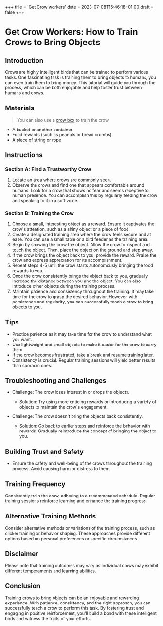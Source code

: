 +++
title = 'Get Crow workers'
date = 2023-07-08T15:46:18+01:00
draft = false
+++


# Get Crow Workers: How to Train Crows to Bring Objects

## Introduction

Crows are highly intelligent birds that can be trained to perform various tasks. One fascinating task is training them to bring objects to humans, you can even train them to bring money. This tutorial will guide you through the process, which can be both enjoyable and help foster trust between humans and crows.

## Materials
> You can also use a [crow box](https://thecrowbox.com/) to train the crow

* A bucket or another container
* Food rewards (such as peanuts or bread crumbs)
* A piece of string or rope

## Instructions

### Section A: Find a Trustworthy Crow

1. Locate an area where crows are commonly seen.
2. Observe the crows and find one that appears comfortable around humans. Look for a crow that shows no fear and seems receptive to human presence. You can accomplish this by regularly feeding the crow and speaking to it in a soft voice.

### Section B: Training the Crow

1. Choose a small, interesting object as a reward. Ensure it captivates the crow's attention, such as a shiny object or a piece of food.
2. Create a designated training area where the crow feels secure and at ease. You can use a small table or a bird feeder as the training area.
3. Begin by showing the crow the object. Allow the crow to inspect and touch the object. Then, place the object on the ground and step away.
4. If the crow brings the object back to you, provide the reward. Praise the crow and express appreciation for its accomplishment.
5. Repeat steps 4-5 until the crow starts autonomously bringing the food rewards to you.
6. Once the crow consistently brings the object back to you, gradually increase the distance between you and the object. You can also introduce other objects during the training process.
7. Maintain patience and consistency throughout the training. It may take time for the crow to grasp the desired behavior. However, with persistence and regularity, you can successfully teach a crow to bring objects to you.

## Tips

* Practice patience as it may take time for the crow to understand what you want.
* Use lightweight and small objects to make it easier for the crow to carry them.
* If the crow becomes frustrated, take a break and resume training later.
* Consistency is crucial. Regular training sessions will yield better results than sporadic ones.

## Troubleshooting and Challenges

* Challenge: The crow loses interest in or drops the objects.
  - Solution: Try using more enticing rewards or introducing a variety of objects to maintain the crow's engagement.

* Challenge: The crow doesn't bring the objects back consistently.
  - Solution: Go back to earlier steps and reinforce the behavior with rewards. Gradually reintroduce the concept of bringing the object to you.

## Building Trust and Safety

* Ensure the safety and well-being of the crows throughout the training process. Avoid causing harm or distress to them.

## Training Frequency

Consistently train the crow, adhering to a recommended schedule. Regular training sessions reinforce learning and enhance the training progress.

## Alternative Training Methods

Consider alternative methods or variations of the training process, such as clicker training or behavior shaping. These approaches provide different options based on personal preferences or specific circumstances.

## Disclaimer

Please note that training outcomes may vary as individual crows may exhibit different temperaments and learning abilities.

## Conclusion

Training crows to bring objects can be an enjoyable and rewarding experience. With patience, consistency, and the right approach, you can successfully teach a crow to perform this task. By fostering trust and engaging in positive reinforcement, you'll build a bond with these intelligent birds and witness the fruits of your efforts.
